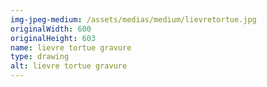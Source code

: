 ```yaml
---
img-jpeg-medium: /assets/medias/medium/lievretortue.jpg
originalWidth: 600
originalHeight: 603
name: lievre tortue gravure
type: drawing
alt: lievre tortue gravure
---
```

